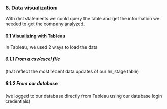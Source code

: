 
### 6. Data visualization
With dml statements we could query the table and get the information we needed to get the company analyzed.

#### 6.1 Visualizing with Tableau
In Tableau, we used 2 ways to load the data
##### 6.1.1 From a csv/excel file 
(that reflect the most recent data updates of our hr_stage table)
##### 6.1.2 From our database 
  (we logged to our database directly from Tableau using our database login credentials)
